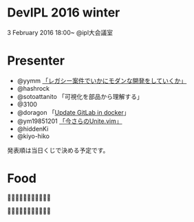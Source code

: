 # DevIPL 2016 winter

3 February 2016 18:00~ @ipl大会議室

# Presenter

* @yymm [「レガシー案件でいかにモダンな開発をしていくか」](http://slides.com/yymm/deck#/ "DevIPL 2016 winter by yymm")
* @hashrock 
* @sotoattanito 「可視化を部品から理解する」
* @3100 
* @doragon 「[Update GitLab in docker](http://doragon.github.io/presentation/devipl/20160203/)」
* @ym19851201 [「今さらのUnite.vim」](http://ym19851201.github.io/devipl_2016_presentation/#1 "DevIPL 2016 Winter")
* @hiddenKi 
* @kiyo-hiko

発表順は当日くじで決める予定です。

# Food

🍣🍣🍣🍣🍣🍣🍣🍣🍣🍣🍣

🍕🍕🍕🍕🍕🍕🍕🍕🍕🍕🍕
